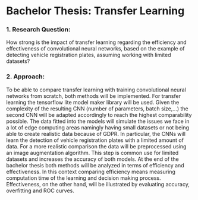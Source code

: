 # Bachelor Thesis: Transfer Learning

  ### 1. Research Question:
  How strong is the impact of transfer learning regarding the efficiency and effectiveness of convolutional neural networks, based on the example of detecting vehicle registration plates, assuming working with limited datasets?
  
  ### 2. Approach:
  To be able to compare transfer learning with training convolutional neural networks from scratch, both methods will be implemented. For transfer learning the tensorflow lite model maker library will be used. Given the complexity of the resulting CNN (number of parameters, batch size,...) the second CNN will be adapted accordingly to reach the highest comparability possible. The data fitted into the models will simulate the issues we face in a lot of edge computing areas namingly having small datasets or not being able to create realistic data because of GDPR. In particular, the CNNs will learn the detection of vehicle registration plates with a limited amount of data. For a more realistic comparison the data will be preprocessed using an image augmentation algorithm. This step is common use for limited datasets and increases the accuracy of both models. At the end of the bachelor thesis both methods will be analyzed in terms of efficiency and effectiveness. In this context comparing efficiency means measuring computation time of the learning and decision making process. Effectiveness, on the other hand, will be illustrated by evaluating accuracy, overfitting and ROC curves.
